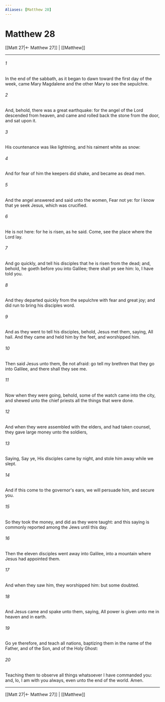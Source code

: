 ```yaml
---
Aliases: [Matthew 28]
---
```

# Matthew 28

[[Matt 27|← Matthew 27]] | [[Matthew]]
***



###### 1 
In the end of the sabbath, as it began to dawn toward the first day of the week, came Mary Magdalene and the other Mary to see the sepulchre. 

###### 2 
And, behold, there was a great earthquake: for the angel of the Lord descended from heaven, and came and rolled back the stone from the door, and sat upon it. 

###### 3 
His countenance was like lightning, and his raiment white as snow: 

###### 4 
And for fear of him the keepers did shake, and became as dead men. 

###### 5 
And the angel answered and said unto the women, Fear not ye: for I know that ye seek Jesus, which was crucified. 

###### 6 
He is not here: for he is risen, as he said. Come, see the place where the Lord lay. 

###### 7 
And go quickly, and tell his disciples that he is risen from the dead; and, behold, he goeth before you into Galilee; there shall ye see him: lo, I have told you. 

###### 8 
And they departed quickly from the sepulchre with fear and great joy; and did run to bring his disciples word. 

###### 9 
And as they went to tell his disciples, behold, Jesus met them, saying, All hail. And they came and held him by the feet, and worshipped him. 

###### 10 
Then said Jesus unto them, Be not afraid: go tell my brethren that they go into Galilee, and there shall they see me. 

###### 11 
Now when they were going, behold, some of the watch came into the city, and shewed unto the chief priests all the things that were done. 

###### 12 
And when they were assembled with the elders, and had taken counsel, they gave large money unto the soldiers, 

###### 13 
Saying, Say ye, His disciples came by night, and stole him away while we slept. 

###### 14 
And if this come to the governor's ears, we will persuade him, and secure you. 

###### 15 
So they took the money, and did as they were taught: and this saying is commonly reported among the Jews until this day. 

###### 16 
Then the eleven disciples went away into Galilee, into a mountain where Jesus had appointed them. 

###### 17 
And when they saw him, they worshipped him: but some doubted. 

###### 18 
And Jesus came and spake unto them, saying, All power is given unto me in heaven and in earth. 

###### 19 
Go ye therefore, and teach all nations, baptizing them in the name of the Father, and of the Son, and of the Holy Ghost: 

###### 20 
Teaching them to observe all things whatsoever I have commanded you: and, lo, I am with you always, even unto the end of the world. Amen.

***
[[Matt 27|← Matthew 27]] | [[Matthew]]
